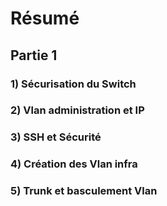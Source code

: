 # Résumé

## Partie 1
### 1) Sécurisation du Switch
### 2) Vlan administration et IP
### 3) SSH et Sécurité
### 4) Création des Vlan infra
### 5) Trunk et basculement Vlan









